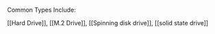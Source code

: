 Common Types Include:

[[Hard Drive]], [[M.2 Drive]], [[Spinning disk drive]], [[solid state drive]]